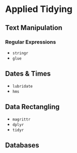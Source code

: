 # Applied Tidying

## Text Manipulation

### Regular Expressions

- `stringr`
- `glue`

## Dates & Times

- `lubridate`
- `hms`

## Data Rectangling

- `magrittr`
- `dplyr`
- `tidyr`

## Databases
